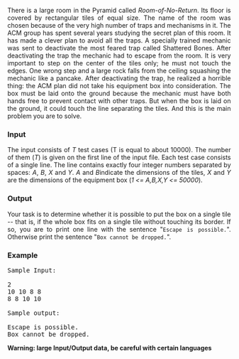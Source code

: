 <p align="justify">
There is a large room in the Pyramid called <em>Room-of-No-Return</em>. Its
floor is covered by rectangular tiles of equal size. The name of the room
was chosen because of the very high number of traps and mechanisms in it.
The ACM group has spent several years studying the secret plan of this room.
It has made a clever plan to avoid all the traps. A specially trained
mechanic was sent to deactivate the most feared trap called Shattered Bones.
After deactivating the trap the mechanic had to escape from the room.
It is very important to step on the center of the tiles only; he must
not touch the edges. One wrong step and a large rock 
falls from the ceiling squashing the mechanic like a pancake. After deactivating
the trap, he realized a horrible thing: the ACM plan did not take his
equipment box into consideration. The box must be laid onto the
ground because the mechanic must have both hands free to prevent contact with
other traps. But when the box is laid on the ground, it could touch the line
separating the tiles. And this is the main problem you are to solve.

</p><h3>Input</h3>
<p align="justify">
The input consists of <var>T</var> test cases (T is equal to about 10000). The number of them (<var>T</var>) is given on
the first line of the input file.
Each test case consists of a single line. The line contains exactly four
integer numbers separated by spaces: <var>A</var>, <var>B</var>,
<var>X</var> and <var>Y</var>. <var>A</var> and <var>B</var>indicate the
dimensions of the tiles, <var>X</var> and <var>Y</var> are the dimensions of
the equipment box (<var>1 &lt;= A,B,X,Y &lt;= 50000</var>).

</p><h3>Output</h3>

<p align="justify">Your task is to determine whether it is possible to put the box on 
a&nbsp;single tile -- that is, if the whole box fits on a&nbsp;single tile without
touching its border. If so, you are to print one line with the
sentence "<code>Escape is possible.</code>". Otherwise print the sentence
"<code>Box cannot be dropped.</code>".


</p><h3>Example</h3>

<pre>Sample Input:

2
10 10 8 8
8 8 10 10

Sample output:

Escape is possible.
Box cannot be dropped.
</pre>
<b>Warning: large Input/Output data, be careful with certain languages</b>